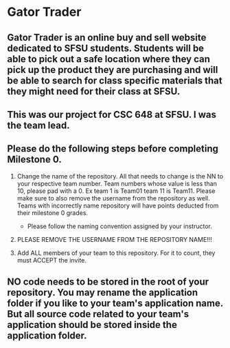 # Gator Trader

## Gator Trader is an online buy and sell website dedicated to SFSU students. Students will be able to pick out a safe location where they can pick up the product they are purchasing and will be able to search for class specific materials that they might need for their class at SFSU.

## This was our project for CSC 648 at SFSU. I was the team lead.

## Please do the following steps before completing Milestone 0.
1. Change the name of the repository. All that needs to change is the NN to your respective team number. Team numbers whose value is less than 10, please pad with a 0. Ex team 1 is Team01 team 11 is Team11. Please make sure to also remove the username from the repository as well. Teams with incorrectly name repository will have points deducted from their milestone 0 grades.
      - Please follow the naming convention assigned by your instructor.

1. PLEASE REMOVE THE USERNAME FROM THE REPOSITORY NAME!!!

2. Add ALL members of your team to this repository. For it to count, they must ACCEPT the invite.

## NO code needs to be stored in the root of your repository. You may rename the application folder if you like to your team's application name. But all source code related to your team's application should be stored inside the application folder.
